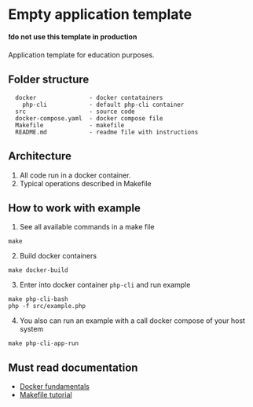 # Empty application template 

**❗do not use this template in production**

Application template for education purposes.

## Folder structure
```
  docker               - docker contatainers
    php-cli            - default php-cli container
  src                  - source code
  docker-compose.yaml  - docker compose file
  Makefile             - makefile
  README.md            - readme file with instructions    
```
## Architecture
1. All code run in a docker container.
2. Typical operations described in Makefile

## How to work with example
1. See all available commands in a make file
```shell
make
```
2. Build docker containers
```shell
make docker-build
```

3. Enter into docker container `php-cli` and run example
```shell
make php-cli-bash
php -f src/example.php
```
4. You also can run an example with a call docker compose of your host system 
```shell
make php-cli-app-run
```
## Must read documentation
- [Docker fundamentals](https://docs.docker.com/get-started/introduction/)
- [Makefile tutorial](https://makefiletutorial.com/#getting-started)

